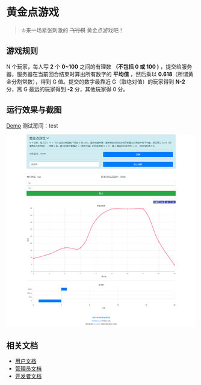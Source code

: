 # 黄金点游戏

> ♔来一场紧张刺激的 ~~飞行棋~~ 黄金点游戏吧！

## 游戏规则

N 个玩家，每人写 **2** 个 **0~100** 之间的有理数 **（不包括 0 或 100 )** ，提交给服务器，服务器在当前回合结束时算出所有数字的 **平均值** ，然后乘以 **0.618**（所谓黄金分割常数），得到 G 值。提交的数字最靠近 G（取绝对值）的玩家得到 **N-2** 分，离 G 最远的玩家得到 **-2** 分，其他玩家得 0 分。

## 运行效果与截图

[Demo](http://118.25.40.230:8001/goldennum) 测试房间：test

![](docs/imgs/1.png)

## 相关文档

* [用户文档](docs/user.md)
* [管理员文档](docs/developer.md)
* [开发者文档](docs/admin.md)